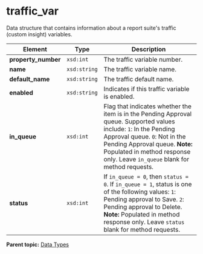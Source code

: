 # traffic\_var

Data structure that contains information about a report suite's traffic \(custom insight\) variables.

|Element|Type|Description|
|-------|----|-----------|
|**property\_number** |`xsd:int` | The traffic variable number. |
|**name** |`xsd:string` | The traffic variable name. |
|**default\_name** |`xsd:string` | The traffic default name. |
|**enabled** |`xsd:string` | Indicates if this traffic variable is enabled. |
|**in\_queue** |`xsd:int` | Flag that indicates whether the item is in the Pending Approval queue. Supported values include: `1`: In the Pending Approval queue. `0`: Not in the Pending Approval queue. **Note:** Populated in method response only. Leave `in_queue` blank for method requests. |
|**status** |`xsd:int` | If `in_queue = 0`, then `status = 0`. If `in_queue = 1`, status is one of the following values: `1`: Pending approval to Save. `2`: Pending approval to Delete. **Note:** Populated in method response only. Leave `status` blank for method requests. |

**Parent topic:** [Data Types](../data_types/c_datatypes.md)

